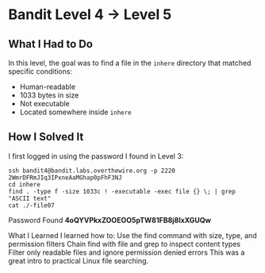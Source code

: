 # Bandit Level 4 → Level 5

## What I Had to Do  
In this level, the goal was to find a file in the `inhere` directory that matched specific conditions:  
- Human-readable  
- 1033 bytes in size  
- Not executable  
- Located somewhere inside `inhere`

## How I Solved It  
I first logged in using the password I found in Level 3:

```
ssh bandit4@bandit.labs.overthewire.org -p 2220
2WmrDFRmJIq3IPxneAaMGhap0pFhF3NJ
cd inhere
find . -type f -size 1033c ! -executable -exec file {} \; | grep "ASCII text"
cat ./-file07
```
Password Found
**4oQYVPkxZOOEOO5pTW81FB8j8lxXGUQw**

What I Learned
I learned how to:
Use the find command with size, type, and permission filters
Chain find with file and grep to inspect content types
Filter only readable files and ignore permission denied errors
This was a great intro to practical Linux file searching.
